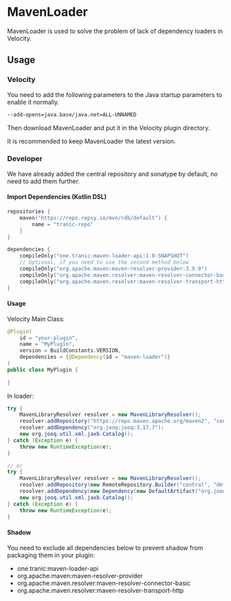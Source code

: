 # MavenLoader
MavenLoader is used to solve the problem of lack of dependency loaders in Velocity.

## Usage

### Velocity
You need to add the following parameters to the Java startup parameters to enable it normally.

```bash
--add-opens=java.base/java.net=ALL-UNNAMED
```

Then download MavenLoader and put it in the Velocity plugin directory.

It is recommended to keep MavenLoader the latest version.

### Developer

We have already added the central repository and sonatype by default, no need to add them further.

#### Import Dependencies (Kotlin DSL)
```kotlin
repositories {
    maven("https://repo.repsy.io/mvn/rdb/default") {
        name = "tranic-repo"
    }
}

dependencies {
    compileOnly("one.tranic:maven-loader-api:1.0-SNAPSHOT")
    // Optional, if you need to use the second method below
    compileOnly("org.apache.maven:maven-resolver-provider:3.9.9")
    compileOnly("org.apache.maven.resolver:maven-resolver-connector-basic:1.9.22")
    compileOnly("org.apache.maven.resolver:maven-resolver-transport-http:1.9.22")
}
```

#### Usage

Velocity Main Class:
```kotlin
@Plugin(
    id = "your-plugin", 
    name = "MyPlugin", 
    version = BuildConstants.VERSION, 
    dependencies = {@Dependency(id = "maven-loader")}
)
public class MyPlugin {
    
}
```

In loader:
```java
try {
    MavenLibraryResolver resolver = new MavenLibraryResolver();
    resolver.addRepository("https://repo.maven.apache.org/maven2", "central");
    resolver.addDependency("org.jooq:jooq:3.17.7");
    new org.jooq.util.xml.jaxb.Catalog();
} catch (Exception e) {
    throw new RuntimeException(e);
}

// or
try {
    MavenLibraryResolver resolver = new MavenLibraryResolver();
    resolver.addRepository(new RemoteRepository.Builder("central", "default", "https://repo.maven.apache.org/maven2").build());
    resolver.addDependency(new Dependency(new DefaultArtifact("org.jooq:jooq:3.17.7"), null));
    new org.jooq.util.xml.jaxb.Catalog();
} catch (Exception e) {
    throw new RuntimeException(e);
}
```

#### Shadow
You need to exclude all dependencies below to prevent shadow from packaging them in your plugin:

- one.tranic:maven-loader-api
- org.apache.maven:maven-resolver-provider
- org.apache.maven.resolver:maven-resolver-connector-basic
- org.apache.maven.resolver:maven-resolver-transport-http